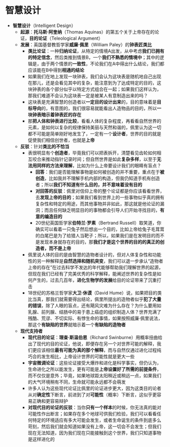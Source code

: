# 智慧设计
* **智慧设计**（Intelligent Design）
  * **起源**：**托马斯·阿奎纳**（Thomas Aquinas）的第五个关于上帝存在的论证，**目的论证**（Teleological Argument）
  * **发展**：英国基督教哲学家**威廉·佩里**（William Paley）的**钟表匠类比**
    * **类比论证**：一种**归纳论证**，从特定的情境A出发，从中考虑**我们已拥有的特定信念**，然后类推到情景B，一个**我们不熟悉的情境中**；其中的逻辑是，由于两个情景的**一致性**，不论我们在A中得出什么结论，我们都应该能在B中得到**相通的结论**
    * 如果我们在地上发现一块钟表，我们会认为这块表是随机地自己出现在那儿，还是会看见其中的复杂，能注意到为了达成特定的目的，这块钟表的各个部分似乎以特定方式组合在一起；如果我们这样认为，那我们难道不会认为这块表一定是被某人有意制造出来的吗？
    * 这块表是充满智慧的创造者以**一定目的设计出来**的，目的意味着是**目标导向**的，有意图的，我们很容易就能看出人造物品的目的，所以**一块钟表暗示着钟表匠的存在**
    * 那**把人体和钟表进行比较**，看看人体的复杂程度，再看看自然世界的元素，是如何以复杂的规律保持美丽与天然和谐的，佩里认为这一切都不可能是简单刚好地发生了，一定有一个**设计者**，世界的目的就是促使我们相信创世者，也就是**上帝**
  * **反驳**：针对**类比的不恰当**
    * 表很明显有个**创造者**，毕竟我们可以把表拆开，清楚看见齿轮如何相互咬合来推动指针记录时间；但自然世界是如此**复杂多样**，以至于**无法用同样的方法来理解**，比如为什么上帝要设计我们的眼睛有盲点？
      * **回答**：我们是否能理解事物是如何被创造的并不重要，重点在于**被创造**，比如我并不理解手机内部的构造，但我仍知道手机有创造者；所以**我们不知道有什么目的，并不意味着没有目的**
      * **对回答的反驳**：佩里对信仰上帝的整个论证都是你应该看看世界，去**发现上帝的目的**；如果我们看到世界上的一些事物似乎真的拥有复杂性和特定的用途，而其他事物并非如此，那这就是他论证的漏洞；而且任何缺乏明显目的的事物都会引导人们开始寻找目的，**有意的编造目的**
      * 20世纪英国哲学家**伯特兰·罗素**（Bertrand Russell）取笑道，你确实可以看着一只兔子然后想出一个目的，比如上帝给兔子毛茸茸的白尾巴是为了给猎人当靶子；所以，如果我们是在发明目的而不是发现本身就存在的目的，那**我们才是这个世界的目的的真正的创造者，而不是上帝**
    * 佩里说人体的目的是由智慧的造物者设计的，但对人体复杂性和功能性的另一种解释是**自然选择和随机突变**，我们可以退一步承认“造物者上帝的存在”在过去科学不发达的年代能够帮助我们理解世界的起源，但现在我们已经有了完美优秀的科学解释，能阐述世界的复杂性是如何产生的，过去几百年，**进化生物学的发展**给目的论证带来了沉重打击
    * 18世纪的苏格兰哲学家**大卫·休谟**（David Hume）说，如果把目的类比当真，那我们就需要得出结论，佩里所提出的造物者似乎**犯了大量的错误**，除了人眼的盲点，还有飓风灾难为什么存在？为什么要用如乳腺、前列腺、结肠中的易于患上癌症的组织制造人体？世界充满了残酷、荒谬、不切实际、有悖生命的事情，如果按照威廉·佩里说法，那这个**有缺陷的世界**就暗示着一个**有缺陷的造物者**
  * **现代支持者**
    * **现代目的论证**：**理查·斯温伯恩**（Richard Swinburne）用概率扭曲给出了现代的目的论证，他说，即便存在另一个对世界可能的解释，我们更应该相信**最有可能为真的那个解释**，而与自然仅通过进化过程纯巧合的发生相比，上帝设计世界的可能性就是更大一些
    * **宇宙微调论证**：这些论证接受大爆炸和进化是科学事实，但仍认为，生命进化之所以能发生，更有可能是**上帝设置好了所需的前提条件**，而不仅仅是意外；毕竟，如果地球距太阳稍近或稍远一点，如果我们的大气环境稍有不同，生命就可能永远都不会萌发
    * 许多人认为这些现代论证比佩里的论证进步更大，因为这类目的论者从对**确定性**下断言，前进到了对**可能性**（概率）下断言，这似乎更容易正确和更容易辩护
    * **对现代目的论证的反驳**：当你**只有一个样本**的时候，你无法真的能对可能性作出断言；如果存在多个地球可供我们检验，我们可以看看任何特定的环境适应有多大可能会发生，或者生命诞生的条件到底多么苛刻，然后我们就会知道如果没有上帝，这一切会不会发生；但我们现在无法知道，因为我们现在只能接触到这个世界，我们只知道事物是这样进化的